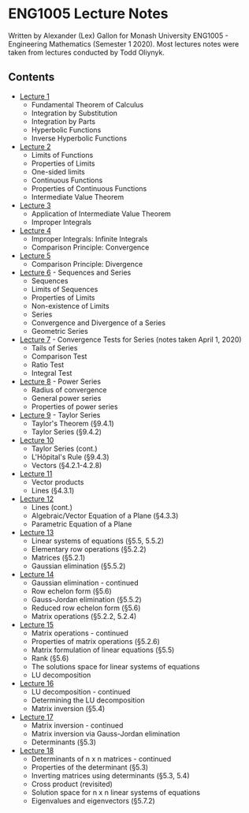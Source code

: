# ENG1005 Lecture Notes
Written by Alexander (Lex) Gallon for Monash University ENG1005 - Engineering Mathematics (Semester 1 2020). Most lectures notes were taken from lectures conducted by Todd Oliynyk.

## Contents
- [Lecture 1](<Lecture 01/Week 1 Lecture 1 notes.docx>)
  - Fundamental Theorem of Calculus
  - Integration by Substitution
  - Integration by Parts
  - Hyperbolic Functions
  - Inverse Hyperbolic Functions
- [Lecture 2](<Lecture 02/Week 1 Lecture 2 notes.docx>)
  - Limits of Functions
  - Properties of Limits
  - One-sided limits
  - Continuous Functions
  - Properties of Continuous Functions
  - Intermediate Value Theorem
- [Lecture 3](<Lecture 03/Week 1 Lecture 3 notes.docx>)
  - Application of Intermediate Value Theorem
  - Improper Integrals
- [Lecture 4](<Lecture 04/lecture04_notes.pdf>)
  - Improper Integrals: Infinite Integrals
  - Comparison Principle: Convergence
- [Lecture 5](<Lecture 05/lecture05_notes.pdf>)
  - Comparison Principle: Divergence
- [Lecture 6](<Lecture 06/lecture06_notes.pdf>) - Sequences and Series
  - Sequences
  - Limits of Sequences
  - Properties of Limits
  - Non-existence of Limits
  - Series
  - Convergence and Divergence of a Series
  - Geometric Series
- [Lecture 7](<Lecture 07/lecture07_notes.pdf>) - Convergence Tests for Series (notes taken April 1, 2020)
  - Tails of Series
  - Comparison Test
  - Ratio Test
  - Integral Test
- [Lecture 8](<Lecture 08/lecture08_notes.pdf>) - Power Series
  - Radius of convergence
  - General power series
  - Properties of power series
- [Lecture 9](<Lecture 09/lecture09_notes.pdf>) - Taylor Series
  - Taylor's Theorem (§9.4.1)
  - Taylor Series (§9.4.2)
- [Lecture 10](<Lecture 10/lecture10_notes.pdf>)
  - Taylor Series (cont.)
  - L'Hôpital's Rule (§9.4.3)
  - Vectors (§4.2.1-4.2.8)
- [Lecture 11](<Lecture 11/lecture11_notes.pdf>)
  - Vector products
  - Lines (§4.3.1)
- [Lecture 12](<Lecture 12/lecture12_notes.pdf>)
  - Lines (cont.)
  - Algebraic/Vector Equation of a Plane (§4.3.3)
  - Parametric Equation of a Plane
- [Lecture 13](<Lecture 13/lecture13_notes.pdf>)
  - Linear systems of equations (§5.5, 5.5.2)
  - Elementary row operations (§5.2.2)
  - Matrices (§5.2.1)
  - Gaussian elimination (§5.5.2)
- [Lecture 14](<Lecture 14/lecture14_notes.pdf>)
  - Gaussian elimination - continued
  - Row echelon form (§5.6)
  - Gauss-Jordan elimination (§5.5.2)
  - Reduced row echelon form (§5.6)
  - Matrix operations (§5.2.2, 5.2.4)
- [Lecture 15](<Lecture 15/lecture15_notes.pdf>)
  - Matrix operations - continued
  - Properties of matrix operations (§5.2.6)
  - Matrix formulation of linear equations (§5.5)
  - Rank (§5.6)
  - The solutions space for linear systems of equations
  - LU decomposition
- [Lecture 16](<Lecture 16/lecture16_notes.pdf>)
  - LU decomposition - continued
  - Determining the LU decomposition
  - Matrix inversion (§5.4)
- [Lecture 17](<Lecture 17/lecture17_notes.pdf>)
  - Matrix inversion - continued
  - Matrix inversion via Gauss-Jordan elimination
  - Determinants (§5.3)
- [Lecture 18](<Lecture 18/lecture18_notes.pdf>)
  - Determinants of n x n matrices - continued
  - Properties of the determinant (§5.3)
  - Inverting matrices using determinants (§5.3, 5.4)
  - Cross product (revisited)
  - Solution space for n x n linear systems of equations
  - Eigenvalues and eigenvectors (§5.7.2)

